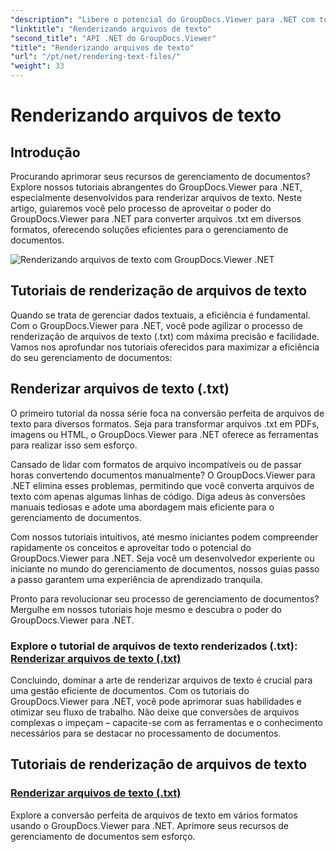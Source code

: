 ```yaml
---
"description": "Libere o potencial do GroupDocs.Viewer para .NET com tutoriais sobre renderização de arquivos de texto. Converta arquivos .txt em vários formatos para aprimorar o gerenciamento de documentos."
"linktitle": "Renderizando arquivos de texto"
"second_title": "API .NET do GroupDocs.Viewer"
"title": "Renderizando arquivos de texto"
"url": "/pt/net/rendering-text-files/"
"weight": 33
---
```


# Renderizando arquivos de texto

## Introdução

Procurando aprimorar seus recursos de gerenciamento de documentos? Explore nossos tutoriais abrangentes do GroupDocs.Viewer para .NET, especialmente desenvolvidos para renderizar arquivos de texto. Neste artigo, guiaremos você pelo processo de aproveitar o poder do GroupDocs.Viewer para .NET para converter arquivos .txt em diversos formatos, oferecendo soluções eficientes para o gerenciamento de documentos.

![Renderizando arquivos de texto com GroupDocs.Viewer .NET](/viewer/rendering-text-files/image.png)

## Tutoriais de renderização de arquivos de texto

Quando se trata de gerenciar dados textuais, a eficiência é fundamental. Com o GroupDocs.Viewer para .NET, você pode agilizar o processo de renderização de arquivos de texto (.txt) com máxima precisão e facilidade. Vamos nos aprofundar nos tutoriais oferecidos para maximizar a eficiência do seu gerenciamento de documentos:

## Renderizar arquivos de texto (.txt)

O primeiro tutorial da nossa série foca na conversão perfeita de arquivos de texto para diversos formatos. Seja para transformar arquivos .txt em PDFs, imagens ou HTML, o GroupDocs.Viewer para .NET oferece as ferramentas para realizar isso sem esforço. 

Cansado de lidar com formatos de arquivo incompatíveis ou de passar horas convertendo documentos manualmente? O GroupDocs.Viewer para .NET elimina esses problemas, permitindo que você converta arquivos de texto com apenas algumas linhas de código. Diga adeus às conversões manuais tediosas e adote uma abordagem mais eficiente para o gerenciamento de documentos.

Com nossos tutoriais intuitivos, até mesmo iniciantes podem compreender rapidamente os conceitos e aproveitar todo o potencial do GroupDocs.Viewer para .NET. Seja você um desenvolvedor experiente ou iniciante no mundo do gerenciamento de documentos, nossos guias passo a passo garantem uma experiência de aprendizado tranquila.

Pronto para revolucionar seu processo de gerenciamento de documentos? Mergulhe em nossos tutoriais hoje mesmo e descubra o poder do GroupDocs.Viewer para .NET.

### Explore o tutorial de arquivos de texto renderizados (.txt): [Renderizar arquivos de texto (.txt)](./render-txt/)

Concluindo, dominar a arte de renderizar arquivos de texto é crucial para uma gestão eficiente de documentos. Com os tutoriais do GroupDocs.Viewer para .NET, você pode aprimorar suas habilidades e otimizar seu fluxo de trabalho. Não deixe que conversões de arquivos complexas o impeçam – capacite-se com as ferramentas e o conhecimento necessários para se destacar no processamento de documentos.
## Tutoriais de renderização de arquivos de texto
### [Renderizar arquivos de texto (.txt)](./render-txt/)
Explore a conversão perfeita de arquivos de texto em vários formatos usando o GroupDocs.Viewer para .NET. Aprimore seus recursos de gerenciamento de documentos sem esforço.